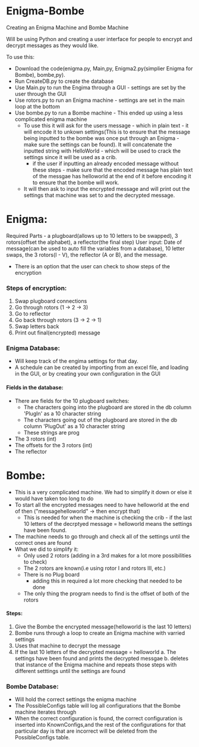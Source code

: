 # Enigma-Bombe
Creating an Enigma Machine and Bombe Machine

Will be using Python and creating a user interface for people to encrypt and decrypt messages as they would like.

To use this: 
- Download the code(enigma.py, Main,py, Enigma2.py(simplier Enigma for Bombe), bombe,py).
- Run CreateDB.py to create the database 
- Use Main.py to run the Engima through a GUI - settings are set by the user through the GUI
- Use rotors.py to run an Enigma machine - settings are set in the main loop at the bottom
- Use bombe.py to run a Bombe machine - This ended up using a less complicated enigma machine
  - To use this it will ask for the users message - which in plain text - it will encode it to unkown settings(This is to ensure that the message being inputted to the bombe 
  was once put through an Enigma - make sure the settings can be found). It will concatenate the inputted string with HelloWorld - which will be used to crack the settings 
  since it will be used as a crib.
    - if the user if inputting an already encoded message without these steps - make sure that the encoded message has plain text of the messgae has helloworld at the end of it
    before encoding it to ensure that the bombe will work.
  - It will then ask to input the encrypted message and will print out the settings that machine was set to and the decrypted message.

# Enigma:
Required Parts - a plugboard(allows up to 10 letters to be swapped), 3 rotors(offset the alphabet), a reflector(the final step)
User input: Date of message(can be used to auto fill the variables from a database), 10 letter swaps, the 3 rotors(I - V), the reflector (A or B), and the message.
- There is an option that the user can check to show steps of the encryption

### Steps of encryption:
1. Swap plugboard connections
2. Go through rotors (1 -> 2 -> 3)
3. Go to reflector
4. Go back through rotors (3 -> 2 -> 1)
5. Swap letters back 
6. Print out final(encrypted) message

### Enigma Database:
- Will keep track of the engima settings for that day. 
- A schedule can be created by importing from an excel file, and loading in the GUI, or by creating your own configuration in the GUI

#### Fields in the database: 
- There are fields for the 10 plugboard switches:
  - The characters going into the plugboard are stored in the db column 'PlugIn' as a 10 character string
  - The characters going out of the plugboard are stored in the db column 'PlugOut' as a 10 character string
  - These strings are prog
- The 3 rotors (int)
- The offsets for the 3 rotors (int)
- The reflector

# Bombe:
- This is a very complicated machine. We had to simplify it down or else it would have taken too long to do
- To start all the encrypted messages need to have helloworld at the end of then ("messagehelloworld" -> then encrypt that)
  - This is needed for when the machine is checking the crib - if the last 10 letters of the decrptyed message = helloworld 
    means the settings have been found.
- The machine needs to go through and check all of the settings until the correct ones are found
- What we did to simplify it:
  - Only used 2 rotors (adding in a 3rd makes for a lot more possibilities to check)
  - The 2 rotors are known(i.e using rotor I and rotors III, etc.)
  - There is no Plug board
    - adding this in required a lot more checking that needed to be done
   - The only thing the program needs to find is the offset of both of the rotors

#### Steps:
1. Give the Bombe the encrypted message(helloworld is the last 10 letters)
2. Bombe runs through a loop to create an Enigma machine with varried settings
3. Uses that machine to decrypt the message
4. If the last 10 letters of the decrypted message = helloworld
  a. The settings have been found and prints the decrypted messgae
  b. deletes that instance of the Enigma machine and repeats those steps with different setttings until the settings are found

### Bombe Database:
- Will hold the correct settings the enigma machine
- The PossibleConfigs table will log all configurations that the Bombe machine iterates through
- When the correct configuration is found, the correct configuration is inserted into KnownConfigs,and the rest of the configurations for that particular day is that are incorrect will be deleted from the PossibleConfigs table.